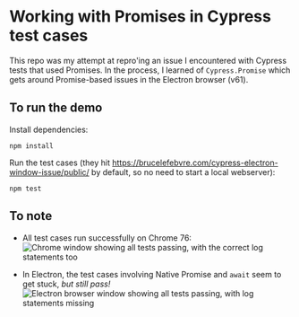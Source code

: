 # Working with Promises in Cypress test cases

This repo was my attempt at repro'ing an issue I encountered with Cypress tests that used Promises. In the process, I learned of `Cypress.Promise` which gets around Promise-based issues in the Electron browser (v61).

## To run the demo

Install dependencies:

    npm install

Run the test cases (they hit https://brucelefebvre.com/cypress-electron-window-issue/public/ by default, so no need to start a local webserver):

    npm test

## To note

- All test cases run successfully on Chrome 76:
![Chrome window showing all tests passing, with the correct log statements too](https://raw.githubusercontent.com/blefebvre/cypress-electron-window-issue/master/img/chrome.png)

- In Electron, the test cases involving Native Promise and `await` seem to get stuck, _but still pass!_
![Electron browser window showing all tests passing, with log statements missing](https://raw.githubusercontent.com/blefebvre/cypress-electron-window-issue/master/img/electron.png)

